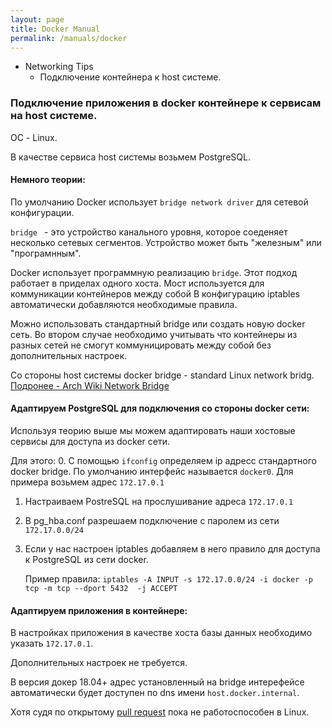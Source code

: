 ```yaml
---
layout: page
title: Docker Manual
permalink: /manuals/docker
---
```


 - Networking Tips
   - Подключение контейнера к host системе.


### Подключение приложения в docker контейнере к сервисам на host системе.

ОС - Linux.

В качестве сервиса host системы возьмем PostgreSQL.

#### Немного теории:

По умолчанию Docker использует `bridge network driver` для сетевой конфигурации.
 
`bridge ` - это устройство канального уровня, которое соеденяет несколько сетевых сегментов.
Устройство может быть "железным" или "програмнным".

Docker использует программную реализацию `bridge`. 
Этот подход работает в приделах одного хоста. Мост используется для коммуникации контейнеров между собой
В конфигурацию iptables автоматически добавляются необходимые правила.

Можно использовать стандартный bridge или создать новую docker сеть. 
Во втором случае необходимо учитывать что контейнеры из разных сетей не смогут коммуницировать 
между собой без дополнительных настроек.

Со стороны host системы docker bridge - standard Linux network bridg.
[Подронее - Arch Wiki Network Bridge](https://wiki.archlinux.org/index.php/Network_bridge)

#### Адаптируем PostgreSQL для подключения со стороны docker сети:

Используя теорию выше мы можем адаптировать наши хостовые сервисы для доступа из docker сети.

Для этого:
 0. С помощью `ifconfig` определяем ip адресс стандартного docker bridge. 
    По умолчанию интерфейс называется `docker0`. Для примера возьмем адрес `172.17.0.1` 
 1. Настраиваем PostreSQL на прослушивание адреса `172.17.0.1`
 2. В pg_hba.conf разрешаем подключение с паролем из сети `172.17.0.0/24`
 3. Если у нас настроен iptables добавляем в него правило для доступа к PostgreSQL из сети docker.
    
    Пример правила: `iptables -A INPUT -s 172.17.0.0/24 -i docker -p tcp -m tcp --dport 5432  -j ACCEPT`

#### Адаптируем приложения в контейнере:

В настройках приложения в качестве хоста базы данных необходимо указать `172.17.0.1`.

Дополнительных настроек не требуется.

В версия докер 18.04+ адрес установленный на bridge интерефейсе автоматически будет доступен по dns имени 
`host.docker.internal`. 

Хотя судя по открытому [pull request](https://github.com/docker/for-linux/issues/264) пока не работоспособен в Linux.

